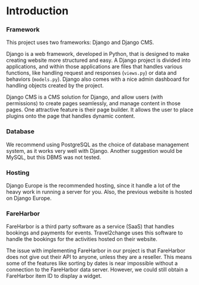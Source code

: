 # Introduction

### Framework

This project uses two frameworks: Django and Django CMS.

Django is a web framework, developed in Python, that is designed to make creating website more structured and easy. A Django project is divided into applications, and within those applications are files that handles various functions, like handling request and responses (`views.py`) or data and behaviors (`models.py`). Django also comes with a nice admin dashboard for handling objects created by the project.

Django CMS is a CMS solution for Django, and allow users (with permissions) to create pages seamlessly, and manage content in those pages. One attractive feature is their page builder. It allows the user to place plugins onto the page that handles dynamic content.

### Database

We recommend using PostgreSQL as the choice of database management system, as it works very well with Django. Another suggestion would be MySQL, but this DBMS was not tested.

### Hosting

Django Europe is the recommended hosting, since it handle a lot of the heavy work in running a server for you. Also, the previous website is hosted on Django Europe.

### FareHarbor

FareHarbor is a third party software as a service (SaaS) that handles bookings and payments for events. Travel2change uses this software to handle the bookings for the activities hosted on their website. 

The issue with implementing FareHarbor in our project is that FareHarbor does not give out their API to anyone, unless they are a reseller. This means some of the features like sorting by dates is near impossible without a connection to the FareHarbor data server. However, we could still obtain a FareHarbor item ID to display a widget.